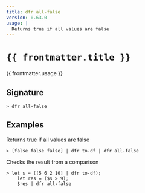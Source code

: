 ```yaml
---
title: dfr all-false
version: 0.63.0
usage: |
  Returns true if all values are false
---
```


<script>
  import { usePageFrontmatter } from '@vuepress/client';
  export default { computed: { frontmatter() { return usePageFrontmatter().value; } } }
</script>

# <code>{{ frontmatter.title }}</code>

<div style='white-space: pre-wrap;'>{{ frontmatter.usage }}</div>

## Signature

```> dfr all-false ```

## Examples

Returns true if all values are false
```shell
> [false false false] | dfr to-df | dfr all-false
```

Checks the result from a comparison
```shell
> let s = ([5 6 2 10] | dfr to-df);
    let res = ($s > 9);
    $res | dfr all-false
```
